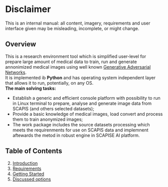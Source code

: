 # Disclaimer

This is an internal manual: all content, imagery, requirements and user interface given may be misleading, incomplete, or might change.<br>

## Overview
This is a research environment tool which is simplified user-level for prepare large amount of medical data to train, run and generate annonimized medical images using well known
[Generative Adversarial Networks](https://github.com/tkarras/progressive_growing_of_gans). <br>
It is implemented ib **Python** and has operating system independent layer that allows it to run, potentially, on any OS.<br>
**The main solving tasks:**<br>
* Establish a generic and efficient console platform with possibility to run in Linux terminal to prepare, analyse and generate image data from SCAPIS (and others selected datasets);<br>
* Provide a basic knowledge of medical images, load convert and process them to train anonymized images;<br>
* The work package includes the source datasets processing which meets the requirenments for use on SCAPIS data and implemnent aftewards the metod in robust engine in SCAPISE AI platform.<br>

## **Table of Contents**
2. [Introduction](doc/data.md)<br>
3. [Requirements](doc/requirements.md)<br>
4. [Getting Started](doc/gui.md)<br>
5. [Discussed options](doc/formulating_options.md)<br>

